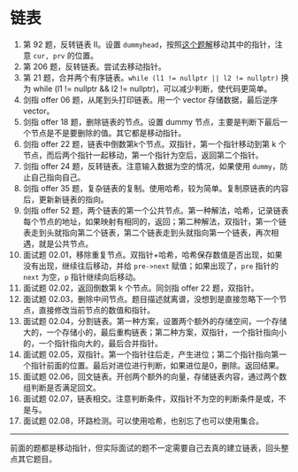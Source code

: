 # 链表

1. 第 92 题，反转链表 II。设置 `dummyhead`，按照[这个题解](https://leetcode-cn.com/problems/reverse-linked-list-ii/solution/yi-ge-neng-ying-yong-suo-you-lian-biao-t-vjx6/)移动其中的指针，注意 `cur, prv` 的位置。
2. 第 206 题，反转链表。尝试去移动指针。
3. 第 21 题，合并两个有序链表。`while (l1 != nullptr || l2 != nullptr)` 换为 while (l1 != nullptr && l2 != nullptr)，可以减少判断，使代码更简单。
4. 剑指 offer 06 题，从尾到头打印链表。用一个 vector 存储数据，最后逆序 vector。
5. 剑指 offer 18 题，删除链表的节点。设置 dummy 节点，主要是判断下最后一个节点是不是要删除的值。其它都是移动指针。
6. 剑指 offer 22 题，链表中倒数第k个节点。双指针，第一个指针移动到第 k 个节点，而后两个指针一起移动，第一个指针为空后，返回第二个指针。
7. 剑指 offer 24 题，反转链表。注意输入数据为空的情况，如果使用 `dummy`，防止自己指向自己。
8. 剑指 offer 35 题，复杂链表的复制。使用哈希，较为简单。复制原链表的内容后，更新新链表的指向。
9. 剑指 offer 52 题，两个链表的第一个公共节点。第一种解法，哈希，记录链表每个节点的地址，如果映射有相同的，返回；第二种解法，双指针，第一个链表走到头就指向第二个链表，第二个链表走到头就指向第一个链表，再次相遇，就是公共节点。
10. 面试题 02.01，移除重复节点。双指针+哈希，哈希保存数值是否出现，如果没有出现，继续往后移动，并给 `pre->next` 赋值；如果出现了，`pre` 指针的 `next` 为空，`p` 指针继续向后移动。
11. 面试题 02.02，返回倒数第 k 个节点。同剑指 offer 22 题，双指针。
12. 面试题 02.03，删除中间节点。题目描述就离谱，没想到是直接忽略下一个节点，直接修改当前节点的数值和指针。
13. 面试题 02.04，分割链表。第一种方案，设置两个额外的存储空间，一个存储大的，一个存储小的，最后重构链表；第二种方案，双指针，一个指针指向小的，一个指针指向大的，最后合并指针。
14. 面试题 02.05，双指针。第一个指针往后走，产生进位；第二个指针指向第一个指针前面的位置。最后对进位进行判断，如果进位是0，删除。返回结果。
15. 面试题 02.06，回文链表。开创两个额外的向量，存储链表内容，通过两个数组判断是否满足回文。
16. 面试题 02.07，链表相交。注意判断条件，双指针不为空的判断条件是或，不是与。
17. 面试题 02.08，环路检测。可以使用哈希，也别忘了也可以使用集合。

---

前面的题都是移动指针，但实际面试的题不一定需要自己去真的建立链表，回头整点其它题目。